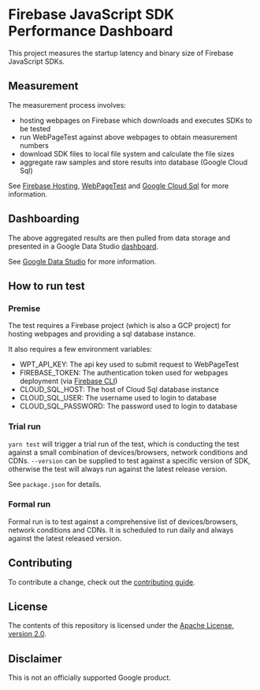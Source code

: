 # Firebase JavaScript SDK Performance Dashboard

This project measures the startup latency and binary size of Firebase JavaScript
SDKs.

## Measurement

The measurement process involves:

- hosting webpages on Firebase which downloads and executes SDKs to be tested
- run WebPageTest against above webpages to obtain measurement numbers
- download SDK files to local file system and calculate the file sizes
- aggregate raw samples and store results into database (Google Cloud Sql)

See [Firebase Hosting](https://firebase.google.com/docs/hosting/),
[WebPageTest](https://www.webpagetest.org) and
[Google Cloud Sql](https://cloud.google.com/sql/) for more
information.

## Dashboarding

The above aggregated results are then pulled from data storage and presented
in a Google Data Studio [dashboard](https://datastudio.google.com/c/u/0/reporting/1ZYVVPvIZaq-WYXZVfd3VOqjaf0sDlgNi/page/1iUY).

See [Google Data Studio](https://datastudio.google.com/overview) for more
information.

## How to run test

### Premise

The test requires a Firebase project (which is also a GCP project) for hosting
webpages and providing a sql database instance.

It also requires a few environment variables:

- WPT_API_KEY: The api key used to submit request to WebPageTest
- FIREBASE_TOKEN: The authentication token used for webpages deployment (via
  [Firebase CLI](https://firebase.google.com/docs/cli/))
- CLOUD_SQL_HOST: The host of Cloud Sql database instance
- CLOUD_SQL_USER: The username used to login to database
- CLOUD_SQL_PASSWORD: The password used to login to database

### Trial run

`yarn test` will trigger a trial run of the test, which is conducting the test
against a small combination of devices/browsers, network conditions and CDNs.
`--version` can be supplied to test against a specific version of SDK, otherwise
the test will always run against the latest release version.

See `package.json` for details.

### Formal run

Formal run is to test against a comprehensive list of devices/browsers, network
conditions and CDNs. It is scheduled to run daily and always against the latest
released version.

## Contributing

To contribute a change, check out the [contributing guide](CONTRIBUTING.md).

## License

The contents of this repository is licensed under the
[Apache License, version 2.0](http://www.apache.org/licenses/LICENSE-2.0).

## Disclaimer

This is not an officially supported Google product.
